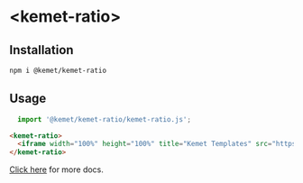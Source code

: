 # \<kemet-ratio>

## Installation
```bash
npm i @kemet/kemet-ratio
```

## Usage
```js
  import '@kemet/kemet-ratio/kemet-ratio.js';
```

```html
<kemet-ratio>
  <iframe width="100%" height="100%" title="Kemet Templates" src="https://stackblitz.com/edit/kemet-templates?embed=1&file=index.html"></iframe>
</kemet-ratio>
```

[Click here](http://kemet.online/ratio) for more docs.
